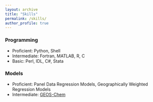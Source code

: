 ```yaml
---
layout: archive
title: "Skills"
permalink: /skills/
author_profile: true
---
```


<!-- {% include base_path %} -->

### Programming
- Proficient: Python, Shell
- Intermediate: Fortran, MATLAB, R, C
- Basic: Perl, IDL, C#, Stata

### Models
- Proficient: Panel Data Regression Models, Geographically Weighted Regression Models
- Intermediate: [GEOS-Chem](http://acmg.seas.harvard.edu/geos/)
